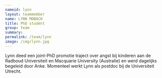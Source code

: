 ```yaml
---
nameid: lynn
layout: teammember
name: LYNN MOBACH
title: PhD student
group: team
summary: 
permalink: /team/lynn
image: /img/lynn.jpg
---
```


Lynn deed een joint-PhD promotie traject over angst bij kinderen aan de Radboud Universiteit en Macquarie University (Australie) en werd dagelijks begeleid door Anke. Momenteel werkt Lynn als postdoc bij de Universiteit Utrecht.
